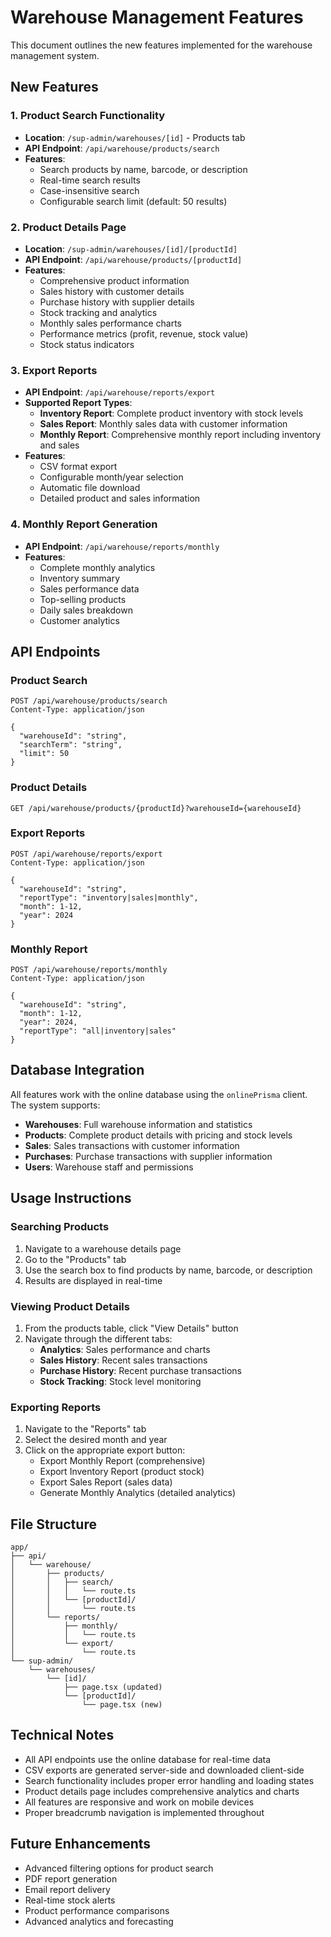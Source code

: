 # Warehouse Management Features

This document outlines the new features implemented for the warehouse management system.

## New Features

### 1. Product Search Functionality
- **Location**: `/sup-admin/warehouses/[id]` - Products tab
- **API Endpoint**: `/api/warehouse/products/search`
- **Features**:
  - Search products by name, barcode, or description
  - Real-time search results
  - Case-insensitive search
  - Configurable search limit (default: 50 results)

### 2. Product Details Page
- **Location**: `/sup-admin/warehouses/[id]/[productId]`
- **API Endpoint**: `/api/warehouse/products/[productId]`
- **Features**:
  - Comprehensive product information
  - Sales history with customer details
  - Purchase history with supplier details
  - Stock tracking and analytics
  - Monthly sales performance charts
  - Performance metrics (profit, revenue, stock value)
  - Stock status indicators

### 3. Export Reports
- **API Endpoint**: `/api/warehouse/reports/export`
- **Supported Report Types**:
  - **Inventory Report**: Complete product inventory with stock levels
  - **Sales Report**: Monthly sales data with customer information
  - **Monthly Report**: Comprehensive monthly report including inventory and sales
- **Features**:
  - CSV format export
  - Configurable month/year selection
  - Automatic file download
  - Detailed product and sales information

### 4. Monthly Report Generation
- **API Endpoint**: `/api/warehouse/reports/monthly`
- **Features**:
  - Complete monthly analytics
  - Inventory summary
  - Sales performance data
  - Top-selling products
  - Daily sales breakdown
  - Customer analytics

## API Endpoints

### Product Search
```http
POST /api/warehouse/products/search
Content-Type: application/json

{
  "warehouseId": "string",
  "searchTerm": "string",
  "limit": 50
}
```

### Product Details
```http
GET /api/warehouse/products/{productId}?warehouseId={warehouseId}
```

### Export Reports
```http
POST /api/warehouse/reports/export
Content-Type: application/json

{
  "warehouseId": "string",
  "reportType": "inventory|sales|monthly",
  "month": 1-12,
  "year": 2024
}
```

### Monthly Report
```http
POST /api/warehouse/reports/monthly
Content-Type: application/json

{
  "warehouseId": "string",
  "month": 1-12,
  "year": 2024,
  "reportType": "all|inventory|sales"
}
```

## Database Integration

All features work with the online database using the `onlinePrisma` client. The system supports:

- **Warehouses**: Full warehouse information and statistics
- **Products**: Complete product details with pricing and stock levels
- **Sales**: Sales transactions with customer information
- **Purchases**: Purchase transactions with supplier information
- **Users**: Warehouse staff and permissions

## Usage Instructions

### Searching Products
1. Navigate to a warehouse details page
2. Go to the "Products" tab
3. Use the search box to find products by name, barcode, or description
4. Results are displayed in real-time

### Viewing Product Details
1. From the products table, click "View Details" button
2. Navigate through the different tabs:
   - **Analytics**: Sales performance and charts
   - **Sales History**: Recent sales transactions
   - **Purchase History**: Recent purchase transactions
   - **Stock Tracking**: Stock level monitoring

### Exporting Reports
1. Navigate to the "Reports" tab
2. Select the desired month and year
3. Click on the appropriate export button:
   - Export Monthly Report (comprehensive)
   - Export Inventory Report (product stock)
   - Export Sales Report (sales data)
   - Generate Monthly Analytics (detailed analytics)

## File Structure

```
app/
├── api/
│   └── warehouse/
│       ├── products/
│       │   ├── search/
│       │   │   └── route.ts
│       │   └── [productId]/
│       │       └── route.ts
│       └── reports/
│           ├── monthly/
│           │   └── route.ts
│           └── export/
│               └── route.ts
└── sup-admin/
    └── warehouses/
        └── [id]/
            ├── page.tsx (updated)
            └── [productId]/
                └── page.tsx (new)
```

## Technical Notes

- All API endpoints use the online database for real-time data
- CSV exports are generated server-side and downloaded client-side
- Search functionality includes proper error handling and loading states
- Product details page includes comprehensive analytics and charts
- All features are responsive and work on mobile devices
- Proper breadcrumb navigation is implemented throughout

## Future Enhancements

- Advanced filtering options for product search
- PDF report generation
- Email report delivery
- Real-time stock alerts
- Product performance comparisons
- Advanced analytics and forecasting